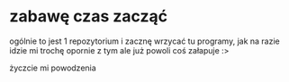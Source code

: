 # zabawę czas zacząć
ogólnie to jest 1 repozytorium i zacznę wrzycać tu programy, jak na razie idzie mi trochę opornie z tym ale już powoli coś załapuje :>

życzcie mi powodzenia
